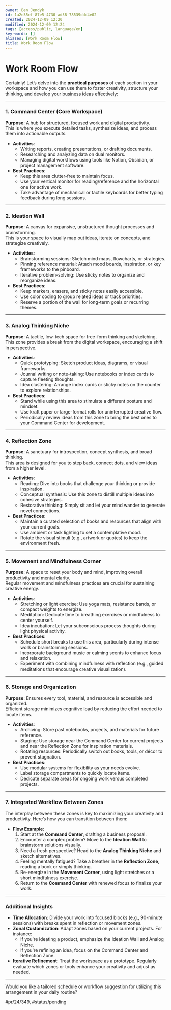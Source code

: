 ```yaml
---
owner: Ben Jendyk
id: 1a2e35ef-87e5-4730-ad38-78539ddd4e02
created: 2024-12-09 12:20
modified: 2024-12-09 12:24
tags: [access/public, language/en]
key-words: []
aliases: [Work Room Flow]
title: Work Room Flow
---
```


# Work Room Flow

Certainly! Let’s delve into the **practical purposes** of each section in your workspace and how you can use them to foster creativity, structure your thinking, and develop your business ideas effectively:

---

### **1. Command Center (Core Workspace)**

**Purpose**: A hub for structured, focused work and digital productivity.  
This is where you execute detailed tasks, synthesize ideas, and process them into actionable outputs.

- **Activities**:
  - Writing reports, creating presentations, or drafting documents.
  - Researching and analyzing data on dual monitors.
  - Managing digital workflows using tools like Notion, Obsidian, or project management software.
- **Best Practices**:
  - Keep this area clutter-free to maintain focus.
  - Use your vertical monitor for reading/reference and the horizontal one for active work.
  - Take advantage of mechanical or tactile keyboards for better typing feedback during long sessions.

---

### **2. Ideation Wall**

**Purpose**: A canvas for expansive, unstructured thought processes and brainstorming.  
This is your space to visually map out ideas, iterate on concepts, and strategize creatively.

- **Activities**:
  - Brainstorming sessions: Sketch mind maps, flowcharts, or strategies.
  - Pinning reference material: Attach mood boards, inspiration, or key frameworks to the pinboard.
  - Iterative problem-solving: Use sticky notes to organize and reorganize ideas.
- **Best Practices**:
  - Keep markers, erasers, and sticky notes easily accessible.
  - Use color coding to group related ideas or track priorities.
  - Reserve a portion of the wall for long-term goals or recurring themes.

---

### **3. Analog Thinking Niche**

**Purpose**: A tactile, low-tech space for free-form thinking and sketching.  
This zone provides a break from the digital workspace, encouraging a shift in perspective.

- **Activities**:
  - Quick prototyping: Sketch product ideas, diagrams, or visual frameworks.
  - Journal writing or note-taking: Use notebooks or index cards to capture fleeting thoughts.
  - Idea clustering: Arrange index cards or sticky notes on the counter to explore relationships.
- **Best Practices**:
  - Stand while using this area to stimulate a different posture and mindset.
  - Use kraft paper or large-format rolls for uninterrupted creative flow.
  - Periodically review ideas from this zone to bring the best ones to your Command Center for development.

---

### **4. Reflection Zone**

**Purpose**: A sanctuary for introspection, concept synthesis, and broad thinking.  
This area is designed for you to step back, connect dots, and view ideas from a higher level.

- **Activities**:
  - Reading: Dive into books that challenge your thinking or provide inspiration.
  - Conceptual synthesis: Use this zone to distill multiple ideas into cohesive strategies.
  - Restorative thinking: Simply sit and let your mind wander to generate novel connections.
- **Best Practices**:
  - Maintain a curated selection of books and resources that align with your current goals.
  - Use ambient or task lighting to set a contemplative mood.
  - Rotate the visual stimuli (e.g., artwork or quotes) to keep the environment fresh.

---

### **5. Movement and Mindfulness Corner**

**Purpose**: A space to reset your body and mind, improving overall productivity and mental clarity.  
Regular movement and mindfulness practices are crucial for sustaining creative energy.

- **Activities**:
  - Stretching or light exercise: Use yoga mats, resistance bands, or compact weights to energize.
  - Meditation: Dedicate time to breathing exercises or mindfulness to center yourself.
  - Idea incubation: Let your subconscious process thoughts during light physical activity.
- **Best Practices**:
  - Schedule short breaks to use this area, particularly during intense work or brainstorming sessions.
  - Incorporate background music or calming scents to enhance focus and relaxation.
  - Experiment with combining mindfulness with reflection (e.g., guided meditations that encourage creative visualization).

---

### **6. Storage and Organization**

**Purpose**: Ensures every tool, material, and resource is accessible and organized.  
Efficient storage minimizes cognitive load by reducing the effort needed to locate items.

- **Activities**:
  - Archiving: Store past notebooks, projects, and materials for future reference.
  - Staging: Use storage near the Command Center for current projects and near the Reflection Zone for inspiration materials.
  - Rotating resources: Periodically switch out books, tools, or décor to prevent stagnation.
- **Best Practices**:
  - Use modular systems for flexibility as your needs evolve.
  - Label storage compartments to quickly locate items.
  - Dedicate separate areas for ongoing work versus completed projects.

---

### **7. Integrated Workflow Between Zones**

The interplay between these zones is key to maximizing your creativity and productivity. Here’s how you can transition between them:

- **Flow Example**:
  1. Start at the **Command Center**, drafting a business proposal.
  2. Encounter a complex problem? Move to the **Ideation Wall** to brainstorm solutions visually.
  3. Need a fresh perspective? Head to the **Analog Thinking Niche** and sketch alternatives.
  4. Feeling mentally fatigued? Take a breather in the **Reflection Zone**, reading a book or simply thinking.
  5. Re-energize in the **Movement Corner**, using light stretches or a short mindfulness exercise.
  6. Return to the **Command Center** with renewed focus to finalize your work.

---

### **Additional Insights**

- **Time Allocation**: Divide your work into focused blocks (e.g., 90-minute sessions) with breaks spent in reflection or movement zones.
- **Zonal Customization**: Adapt zones based on your current projects. For instance:
  - If you're ideating a product, emphasize the Ideation Wall and Analog Niche.
  - If you're refining an idea, focus on the Command Center and Reflection Zone.
- **Iterative Refinement**: Treat the workspace as a prototype. Regularly evaluate which zones or tools enhance your creativity and adjust as needed.

---

Would you like a tailored schedule or workflow suggestion for utilizing this arrangement in your daily routine?


#pr/24/349, #status/pending